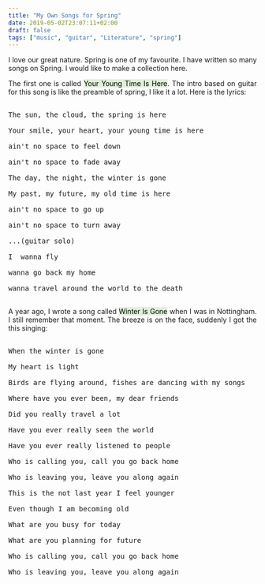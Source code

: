 ```yaml
---
title: "My Own Songs for Spring"
date: 2019-05-02T23:07:11+02:00
draft: false
tags: ["music", "guitar", "Literature", "spring"]
---
```


<div style="text-align:justify">

I love our great nature. Spring is one of my favourite. I have written so many songs on Spring. I would like to make a collection here.

The first one is called <mark style = "background-color:#e0efda">Your Young Time Is Here</mark>.  The intro based on guitar for this song is like the preamble of spring, I like it a lot. Here is the lyrics:

 <pre>

The sun, the cloud, the spring is here

Your smile, your heart, your young time is here

ain't no space to feel down

ain't no space to fade away

The day, the night, the winter is gone

My past, my future, my old time is here

ain't no space to go up

ain't no space to turn away

...(guitar solo)

I  wanna fly

wanna go back my home

wanna travel around the world to the death
 </pre>

A year ago, I wrote a song called <mark style = "background-color:#e0efda">Winter Is Gone</mark> when I was in Nottingham. I still remember that moment. The breeze is on the face, suddenly I got the this singing:

<pre>

When the winter is gone

My heart is light

Birds are flying around, fishes are dancing with my songs

Where have you ever been, my dear friends

Did you really travel a lot

Have you ever really seen the world

Have you ever really listened to people

Who is calling you, call you go back home

Who is leaving you, leave you along again

This is the not last year I feel younger

Even though I am becoming old

What are you busy for today

What are you planning for future

Who is calling you, call you go back home

Who is leaving you, leave you along again

</pre>
